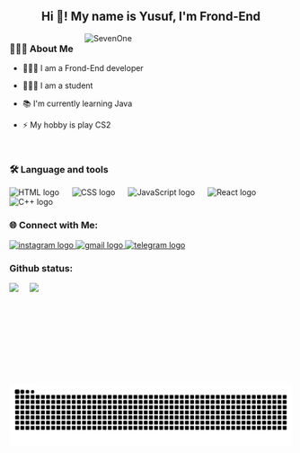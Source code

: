 <div align="center">
<div class="tenor-gif-embed" data-postid="2461104302247665708" data-share-method="host" data-aspect-ratio="1.33155" data-width="100%"></div> 
  <script type="text/javascript" async src="https://tenor.com/embed.js"></script>
</div>


<h2 align="center">Hi 👋!   My name is Yusuf,  I'm Frond-End</h2>
<img align="right" width="370" src="https://i.pinimg.com/originals/81/17/8b/81178b47a8598f0c81c4799f2cdd4057.gif" alt="SevenOne" style="margin-left: 200px;" />
<h3 align="left">🧑🏻‍💻  About Me</h3>

  - 🧑🏻‍💻 I am a Frond-End developer
  
  - 👨🏻‍🎓 I am a student
   
  - 📚  I'm currently learning Java
    
  - ⚡ My hobby is play CS2
    
<br/>

<h3 align="left">🛠 Language and tools</h3>

<div align="left">
  <img src="https://cdn.jsdelivr.net/gh/devicons/devicon/icons/html5/html5-original.svg" height="40" alt="HTML logo" />
  <img width="15" />
  <img src="https://cdn.jsdelivr.net/gh/devicons/devicon/icons/css3/css3-original.svg" height="40" alt="CSS logo" />
  <img width="15" />
  <img src="https://cdn.jsdelivr.net/gh/devicons/devicon/icons/javascript/javascript-original.svg" height="40" alt="JavaScript logo" />
  <img width="15" />
  <img src="https://cdn.jsdelivr.net/gh/devicons/devicon/icons/react/react-original.svg" height="40" alt="React logo" />
  <img width="15" />
  <img src="https://cdn.jsdelivr.net/gh/devicons/devicon/icons/cplusplus/cplusplus-original.svg" height="40" alt="C++ logo" />
</div>



<h3 align="left">🌐 Connect with Me:</h3>

<div align="left">
<!--   <a href="https://www.youtube.com/" target="_blank">
    <img src="https://img.shields.io/static/v1?message=Youtube&logo=youtube&label=&color=FF0000&logoColor=white&labelColor=&style=for-the-badge" height="30" alt="youtube logo" />
  </a> -->
  <a href="https://www.instagram.com/its.yusuf.6o9/" target="_blank">
    <img src="https://img.shields.io/static/v1?message=Instagram&logo=instagram&label=&color=E4405F&logoColor=white&labelColor=&style=for-the-badge" height="30" alt="instagram logo" />
  </a>
  <a href="mailto:maxammadjonovmuhammadyusuf33@gmail.com" target="_blank">
    <img src="https://img.shields.io/static/v1?message=Gmail&logo=gmail&label=&color=D14836&logoColor=white&labelColor=&style=for-the-badge" height="30" alt="gmail logo" />
  </a>
  <a href="https://t.me/mukhammadjonov_dev">
    <img src="https://img.shields.io/static/v1?message=Telegram&logo=telegram&label=&color=2CA5E0&logoColor=white&labelColor=&style=for-the-badge" height="30" alt="telegram logo" />
  </a>
<!--   <a href="https://stackoverflow.com/users/21365914/sevenone" target="_blank">
    <img src="https://img.shields.io/static/v1?message=Stackoverflow&logo=stackoverflow&label=&color=FE7A16&logoColor=white&labelColor=&style=for-the-badge" height="30" alt="stackoverflow logo" />
  </a> -->
</div>
<h3 align="left">Github status:</h3>

<div style="display: flex; align-items: center; gap: 20px;">
    <img src="https://github-readme-stats.vercel.app/api/top-langs/?username=MuhammadjonovDev&layout=compact&bg_color=000000&text_color=ffffff" style="height: 180px;"/>
    <img src="https://github-readme-stats.vercel.app/api?username=MuhammadjonovDev&show_icons=true&theme=radical" style="height: 180px;"/>
</div>




<img src="https://raw.githubusercontent.com/yetimdasturchi/yetimdasturchi/output/snake.svg" alt="Snake animation" />

